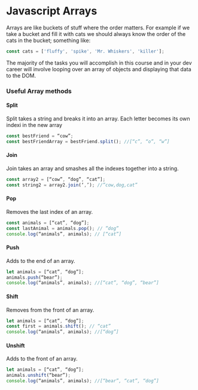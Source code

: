 # Javascript Arrays
Arrays are like buckets of stuff where the order matters.  For example if we take a bucket and fill it with cats we should always know the order of the cats in the bucket;  something like:
```js
const cats = ['fluffy', 'spike', 'Mr. Whiskers', 'killer'];
```
The majority of the tasks you will accomplish in this course and in your dev career will involve looping over an array of objects and displaying that data to the DOM.

### Useful Array methods
#### Split
Split takes a string and breaks it into an array.  Each letter becomes its own indexi in the new array
```js
const bestFriend = “cow”;
const bestFriendArray = bestFriend.split(); //[“c”, “o”, “w”]
```
#### Join
Join takes an array and smashes all the indexes together into a string.
```js
const array2 = [“cow”, “dog”, “cat”];
const string2 = array2.join(‘,’); //”cow,dog,cat”
```

#### Pop
Removes the last index of an array.
```js
const animals = [“cat”, “dog”];
const lastAnimal = animals.pop(); // ”dog”
console.log(“animals”, animals); // [“cat”]
```

#### Push
Adds to the end of an array.
```js
let animals = [“cat”, “dog”];
animals.push(“bear”);
console.log(“animals”, animals); //[“cat”, “dog”, “bear”]
```

#### Shift
Removes from the front of an array.
```js
let animals = [“cat”, “dog”];
const first = animals.shift(); // “cat”
console.log(“animals”, animals); //[“dog”]
```

#### Unshift
Adds to the front of an array.
```js
let animals = [“cat”, “dog”];
animals.unshift(“bear”);
console.log(“animals”, animals); //[“bear”, “cat”, “dog”]
```